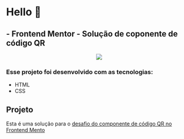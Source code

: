 # Hello 👋

## - Frontend Mentor - Solução de coponente de código QR

<p align="center">
    <img src="design/image-qr-code.png">
</p>

### Esse projeto foi desenvolvido com as tecnologias:

- HTML 
- CSS

## Projeto

Esta é uma solução para o [desafio do componente de código QR no Frontend Mento](https://www.frontendmentor.io/challenges/qr-code-component-iux_sIO_H)

